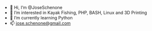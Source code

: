 - 👋 Hi, I’m @JoseSchenone
- 👀 I’m interested in Kayak Fishing, PHP, BASH, Linux and 3D Printing
- 🌱 I’m currently learning Python
- 📫 jose.schenone@gmail.com 

<!---
JoseSchenone/JoseSchenone is a ✨ special ✨ repository because its `README.md` (this file) appears on your GitHub profile.
You can click the Preview link to take a look at your changes.
--->
